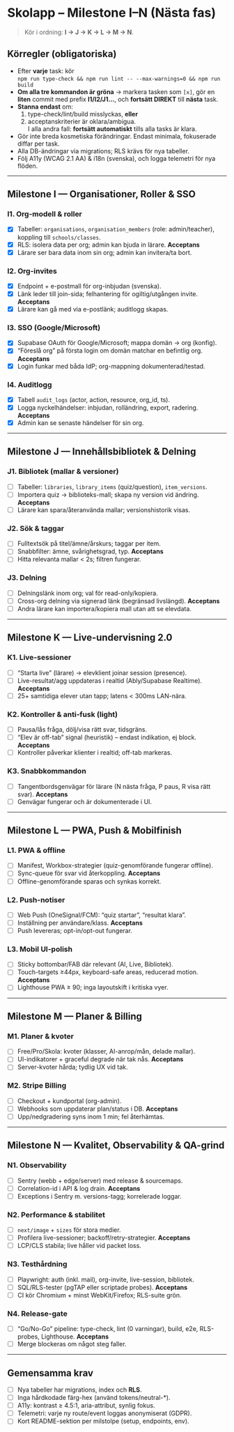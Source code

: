 # Skolapp – Milestone I–N (Nästa fas)

> Kör i ordning: **I → J → K → L → M → N**.

## Körregler (obligatoriska)
- Efter **varje** task: kör  
  `npm run type-check && npm run lint -- --max-warnings=0 && npm run build`
- **Om alla tre kommandon är gröna** → markera tasken som `[x]`, gör en **liten** commit
  med prefix **I1/I2/J1…**, och **fortsätt DIREKT** till **nästa** task.
- **Stanna endast** om:
  1) type-check/lint/build misslyckas, **eller**  
  2) acceptanskriterier är oklara/ambigua.  
  I alla andra fall: **fortsätt automatiskt** tills alla tasks är klara.
- Gör inte breda kosmetiska förändringar. Endast minimala, fokuserade diffar per task.
- Alla DB-ändringar via migrations; RLS krävs för nya tabeller.
- Följ A11y (WCAG 2.1 AA) & i18n (svenska), och logga telemetri för nya flöden.

---

## Milestone I — Organisationer, Roller & SSO

### I1. Org-modell & roller
 - [x] Tabeller: `organisations`, `organisation_members` (role: admin/teacher), koppling till `schools/classes`.
 - [x] RLS: isolera data per org; admin kan bjuda in lärare.
 **Acceptans**
 - [x] Lärare ser bara data inom sin org; admin kan invitera/ta bort.

### I2. Org-invites
 - [x] Endpoint + e-postmall för org-inbjudan (svenska).
 - [x] Länk leder till join-sida; felhantering för ogiltig/utgången invite.
 **Acceptans**
 - [x] Lärare kan gå med via e-postlänk; auditlogg skapas.

### I3. SSO (Google/Microsoft)
 - [x] Supabase OAuth för Google/Microsoft; mappa domän → org (konfig).
 - [x] “Föreslå org” på första login om domän matchar en befintlig org.
 **Acceptans**
 - [x] Login funkar med båda IdP; org-mappning dokumenterad/testad.

### I4. Auditlogg
 - [x] Tabell `audit_logs` (actor, action, resource, org_id, ts).
 - [x] Logga nyckelhändelser: inbjudan, rolländring, export, radering.
 **Acceptans**
 - [x] Admin kan se senaste händelser för sin org.

---

## Milestone J — Innehållsbibliotek & Delning

### J1. Bibliotek (mallar & versioner)
- [ ] Tabeller: `libraries`, `library_items` (quiz/question), `item_versions`.
- [ ] Importera quiz → biblioteks-mall; skapa ny version vid ändring.
**Acceptans**
- [ ] Lärare kan spara/återanvända mallar; versionshistorik visas.

### J2. Sök & taggar
- [ ] Fulltextsök på titel/ämne/årskurs; taggar per item.
- [ ] Snabbfilter: ämne, svårighetsgrad, typ.
**Acceptans**
- [ ] Hitta relevanta mallar < 2s; filtren fungerar.

### J3. Delning
- [ ] Delningslänk inom org; val för read-only/kopiera.
- [ ] Cross-org delning via signerad länk (begränsad livslängd).
**Acceptans**
- [ ] Andra lärare kan importera/kopiera mall utan att se elevdata.

---

## Milestone K — Live-undervisning 2.0

### K1. Live-sessioner
- [ ] “Starta live” (lärare) → elevklient joinar session (presence).
- [ ] Live-resultat/agg uppdateras i realtid (Ably/Supabase Realtime).
**Acceptans**
- [ ] 25+ samtidiga elever utan tapp; latens < 300ms LAN-nära.

### K2. Kontroller & anti-fusk (light)
- [ ] Pausa/lås fråga, dölj/visa rätt svar, tidsgräns.
- [ ] “Elev är off-tab” signal (heuristik) – endast indikation, ej block.
**Acceptans**
- [ ] Kontroller påverkar klienter i realtid; off-tab markeras.

### K3. Snabbkommandon
- [ ] Tangentbordsgenvägar för lärare (N nästa fråga, P paus, R visa rätt svar).
**Acceptans**
- [ ] Genvägar fungerar och är dokumenterade i UI.

---

## Milestone L — PWA, Push & Mobilfinish

### L1. PWA & offline
- [ ] Manifest, Workbox-strategier (quiz-genomförande fungerar offline).
- [ ] Sync-queue för svar vid återkoppling.
**Acceptans**
- [ ] Offline-genomförande sparas och synkas korrekt.

### L2. Push-notiser
- [ ] Web Push (OneSignal/FCM): “quiz startar”, “resultat klara”.
- [ ] Inställning per användare/klass.
**Acceptans**
- [ ] Push levereras; opt-in/opt-out fungerar.

### L3. Mobil UI-polish
- [ ] Sticky bottombar/FAB där relevant (AI, Live, Bibliotek).
- [ ] Touch-targets ≥44px, keyboard-safe areas, reducerad motion.
**Acceptans**
- [ ] Lighthouse PWA ≥ 90; inga layoutskift i kritiska vyer.

---

## Milestone M — Planer & Billing

### M1. Planer & kvoter
- [ ] Free/Pro/Skola: kvoter (klasser, AI-anrop/mån, delade mallar).
- [ ] UI-indikatorer + graceful degrade när tak nås.
**Acceptans**
- [ ] Server-kvoter hårda; tydlig UX vid tak.

### M2. Stripe Billing
- [ ] Checkout + kundportal (org-admin).
- [ ] Webhooks som uppdaterar plan/status i DB.
**Acceptans**
- [ ] Upp/nedgradering syns inom 1 min; fel återhämtas.

---

## Milestone N — Kvalitet, Observability & QA-grind

### N1. Observability
- [ ] Sentry (webb + edge/server) med release & sourcemaps.
- [ ] Correlation-id i API & log drain.
**Acceptans**
- [ ] Exceptions i Sentry m. versions-tagg; korrelerade loggar.

### N2. Performance & stabilitet
- [ ] `next/image` + `sizes` för stora medier.
- [ ] Profilera live-sessioner; backoff/retry-strategier.
**Acceptans**
- [ ] LCP/CLS stabila; live håller vid packet loss.

### N3. Testhårdning
- [ ] Playwright: auth (inkl. mail), org-invite, live-session, bibliotek.
- [ ] SQL/RLS-tester (pgTAP eller scriptade probes).
**Acceptans**
- [ ] CI kör Chromium + minst WebKit/Firefox; RLS-suite grön.

### N4. Release-gate
- [ ] “Go/No-Go” pipeline: type-check, lint (0 varningar), build, e2e, RLS-probes, Lighthouse.
**Acceptans**
- [ ] Merge blockeras om något steg faller.

---

## Gemensamma krav
- [ ] Nya tabeller har migrations, index och **RLS**.
- [ ] Inga hårdkodade färg-hex (använd tokens/neutral-*).
- [ ] A11y: kontrast ≥ 4.5:1, aria-attribut, synlig fokus.
- [ ] Telemetri: varje ny route/event loggas anonymiserat (GDPR).
- [ ] Kort README-sektion per milstolpe (setup, endpoints, env).
